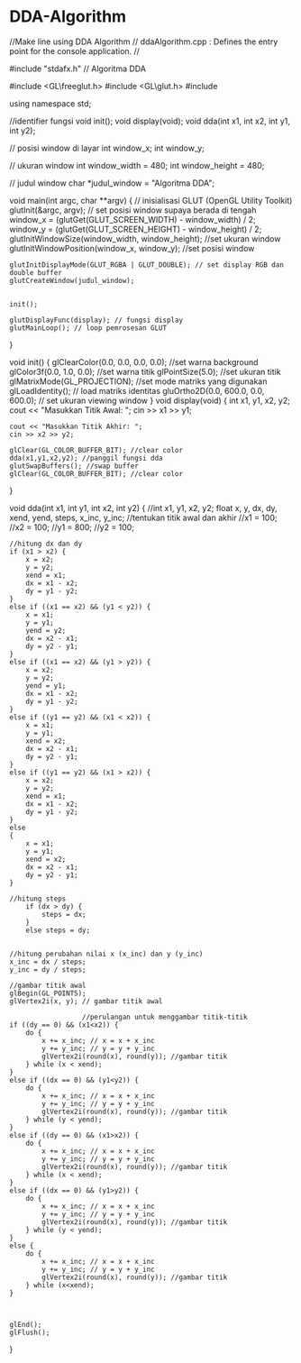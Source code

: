 # DDA-Algorithm
//Make line using DDA Algorithm
// ddaAlgorithm.cpp : Defines the entry point for the console application.
//

#include "stdafx.h"
// Algoritma DDA

#include <GL\freeglut.h>
#include <GL\glut.h>
#include <iostream>

using namespace std;

//identifier fungsi
void init();
void display(void);
void dda(int x1, int x2, int y1, int y2);

//  posisi window di layar
int window_x;
int window_y;

//  ukuran window
int window_width = 480;
int window_height = 480;

//  judul window
char *judul_window = "Algoritma DDA";

void main(int argc, char **argv)
{
	//  inisialisasi GLUT (OpenGL Utility Toolkit)
	glutInit(&argc, argv);
	// set posisi window supaya berada di tengah 
	window_x = (glutGet(GLUT_SCREEN_WIDTH) - window_width) / 2;
	window_y = (glutGet(GLUT_SCREEN_HEIGHT) - window_height) / 2;
	glutInitWindowSize(window_width, window_height); //set ukuran window 
	glutInitWindowPosition(window_x, window_y); //set posisi window

	glutInitDisplayMode(GLUT_RGBA | GLUT_DOUBLE); // set display RGB dan double buffer
	glutCreateWindow(judul_window);


	init();

	glutDisplayFunc(display); // fungsi display
	glutMainLoop(); // loop pemrosesan GLUT
}

void init()
{
	glClearColor(0.0, 0.0, 0.0, 0.0); //set warna background 
	glColor3f(0.0, 1.0, 0.0); //set warna titik
	glPointSize(5.0); //set ukuran titik
	glMatrixMode(GL_PROJECTION); //set mode matriks yang digunakan 
	glLoadIdentity(); // load matriks identitas
	gluOrtho2D(0.0, 600.0, 0.0, 600.0); // set ukuran viewing window
}
void display(void)
{
	int x1, y1, x2, y2;
	cout << "Masukkan Titik Awal: ";
	cin >> x1 >> y1;

	cout << "Masukkan Titik Akhir: ";
	cin >> x2 >> y2;

	glClear(GL_COLOR_BUFFER_BIT); //clear color
	dda(x1,y1,x2,y2); //panggil fungsi dda 
	glutSwapBuffers(); //swap buffer
	glClear(GL_COLOR_BUFFER_BIT); //clear color

}

void dda(int x1, int y1, int x2, int y2) {
	//int x1, y1, x2, y2;
	float x, y, dx, dy, xend, yend, steps, x_inc, y_inc;
	//tentukan titik awal dan akhir
	//x1 = 100;
	//x2 = 100;
	//y1 = 800;
	//y2 = 100;

	//hitung dx dan dy
	if (x1 > x2) {
		x = x2;
		y = y2;
		xend = x1;
		dx = x1 - x2;
		dy = y1 - y2;
	}
	else if ((x1 == x2) && (y1 < y2)) {
		x = x1;
		y = y1;
		yend = y2;
		dx = x2 - x1;
		dy = y2 - y1;
	}
	else if ((x1 == x2) && (y1 > y2)) {
		x = x2;
		y = y2;
		yend = y1;
		dx = x1 - x2;
		dy = y1 - y2;
	}
	else if ((y1 == y2) && (x1 < x2)) {
		x = x1;
		y = y1;
		xend = x2;
		dx = x2 - x1;
		dy = y2 - y1;
	}
	else if ((y1 == y2) && (x1 > x2)) {
		x = x2;
		y = y2;
		xend = x1;
		dx = x1 - x2;
		dy = y1 - y2;
	}
	else
	{
		x = x1;
		y = y1;
		xend = x2;
		dx = x2 - x1;
		dy = y2 - y1;
	}

	//hitung steps
		if (dx > dy) {
			steps = dx;
		}
		else steps = dy;


	//hitung perubahan nilai x (x_inc) dan y (y_inc)
	x_inc = dx / steps;
	y_inc = dy / steps;

	//gambar titik awal
	glBegin(GL_POINTS);
	glVertex2i(x, y); // gambar titik awal

					  //perulangan untuk menggambar titik-titik 
	if ((dy == 0) && (x1<x2)) {
		do {
			x += x_inc; // x = x + x_inc
			y += y_inc; // y = y + y_inc
			glVertex2i(round(x), round(y)); //gambar titik
		} while (x < xend);
	}
	else if ((dx == 0) && (y1<y2)) {
		do {
			x += x_inc; // x = x + x_inc
			y += y_inc; // y = y + y_inc
			glVertex2i(round(x), round(y)); //gambar titik
		} while (y < yend);
	}
	else if ((dy == 0) && (x1>x2)) {
		do {
			x += x_inc; // x = x + x_inc
			y += y_inc; // y = y + y_inc
			glVertex2i(round(x), round(y)); //gambar titik
		} while (x < xend);
	}
	else if ((dx == 0) && (y1>y2)) {
		do {
			x += x_inc; // x = x + x_inc
			y += y_inc; // y = y + y_inc
			glVertex2i(round(x), round(y)); //gambar titik
		} while (y < yend);
	}
	else {
		do {
			x += x_inc; // x = x + x_inc
			y += y_inc; // y = y + y_inc
			glVertex2i(round(x), round(y)); //gambar titik
		} while (x<xend);
	}
	


	glEnd();
	glFlush();
}

